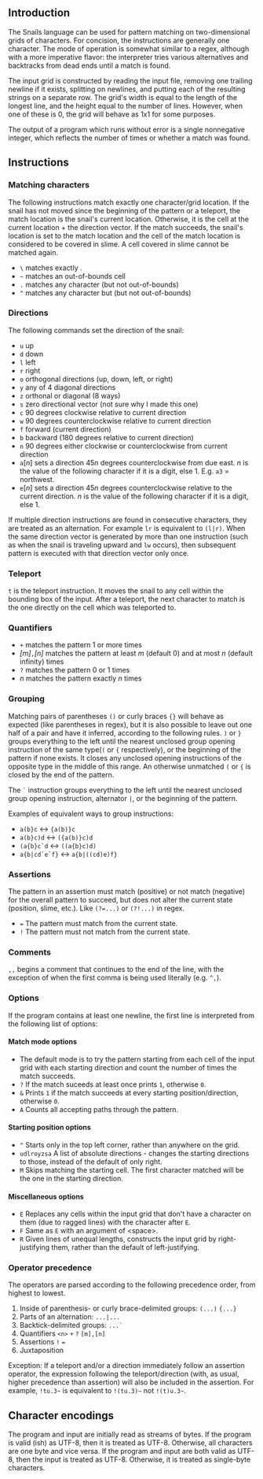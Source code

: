 ## Introduction
The Snails language can be used for pattern matching on two-dimensional grids of characters. For concision, the instructions are generally one character. The mode of operation is somewhat similar to a regex, although with a more imperative flavor: the interpreter tries various alternatives and backtracks from dead ends until a match is found. 

The input grid is constructed by reading the input file, removing one trailing newline if it exists, splitting on newlines, and putting each of the resulting strings on a separate row. The grid's width is equal to the length of the longest line, and the height equal to the number of lines. However, when one of these is 0, the grid will behave as 1x1 for some purposes.

The output of a program which runs without error is a single nonnegative integer, which reflects the number of times or whether a match was found.


## Instructions

### Matching characters
The following instructions match exactly one character/grid location. If the snail has not moved since the beginning of the pattern or a teleport, the match location is the snail's current location. Otherwise, it is the cell at the current location + the direction vector. If the match succeeds, the snail's location is set to the match location and the cell of the match location is considered to be covered in slime. A cell covered in slime cannot be matched again.

 - `\`<char> matches exactly <char>.
 - `~` matches an out-of-bounds cell
 - `.` matches any character (but not out-of-bounds)
 - `^`<char> matches any character but <char> (but not out-of-bounds)


### Directions
The following commands set the direction of the snail:

 - `u` up
 - `d` down
 - `l` left
 - `r` right
 - `o` orthogonal directions (up, down, left, or right)
 - `y` any of 4 diagonal directions
 - `z` orthonal or diagonal (8 ways)
 - `s` zero directional vector (not sure why I made this one)
 - `c` 90 degrees clockwise relative to current direction
 - `w` 90 degrees counterclockwise relative to current direction
 - `f` forward (current direction)
 - `b` backward (180 degrees relative to current direction)
 - `n` 90 degrees either clockwise or counterclockwise from current direction
 - `a`[*n*] sets a direction 45*n* degrees counterclockwise from due east. *n* is the value of the following character if it is a digit, else 1. E.g. `a3` = northwest.
 - `e`[*n*] sets a direction 45*n* degrees counterclockwise relative to the current direction. *n* is the value of the following character if it is a digit, else 1.

If multiple direction instructions are found in consecutive characters, they are treated as an alternation. For example `lr` is equivalent to `(l|r)`. When the same direction vector is generated by more than one instruction (such as when the snail is traveling upward and `lw` occurs), then subsequent pattern is executed with that direction vector only once.

### Teleport
`t` is the teleport instruction. It moves the snail to any cell within the bounding box of the input. After a teleport, the next character to match is the one directly on the cell which was teleported to.

### Quantifiers

 - <atom>`+` matches the pattern <atom> 1 or more times
 - <atom>*[m]*`,`*[n]* matches the pattern <atom> at least *m* (default 0) and at most *n* (default infinity) times
 - <atom>`?` matches the pattern <atom> 0 or 1 times
 - <atom>*n* matches the pattern <atom> exactly *n* times

### Grouping
Matching pairs of parentheses `()` or curly braces `{}` will behave as expected (like parentheses in regex), but it is also possible to leave out one half of a pair and have it inferred, according to the following rules. `)` or `}` groups everything to the left until the nearest unclosed group opening instruction of the same type(`(` or `{` respectively), or the beginning of the pattern if none exists. It closes any unclosed opening instructions of the opposite type in the middle of this range. An otherwise unmatched `(` or `{` is closed by the end of the pattern.

The `` ` `` instruction groups everything to the left until the nearest unclosed group opening instruction, alternator `|`, or the beginning of the pattern.

Examples of equivalent ways to group instructions:

- `a(b}c` <-> `{a(b)}c`
- `a(b}c)d` <-> `({a(b)}c)d`
- ``(a{b}c`d`` <-> `((a{b}c)d)`
- ``a{b|cd`e`f}`` <-> `a{b|((cd)e)f}`


### Assertions
The pattern in an assertion must match (positive) or not match (negative) for the overall pattern to succeed, but does not alter the current state (position, slime, etc.). Like `(?=...)` or `(?!...)` in regex.

- `=`<atom> The pattern <atom> must match from the current state.
- `!`<atom> The pattern <atom> must not match from the current state.

### Comments
`,,` begins a comment that continues to the end of the line, with the exception of when the first comma is being used literally (e.g. `^,`).

### Options
If the program contains at least one newline, the first line is interpreted from the following list of options:

#### Match mode options

 - <none> The default mode is to try the pattern starting from each cell of the input grid with each starting direction and count the number of times the match succeeds.
 - `?` If the match suceeds at least once prints `1`, otherwise `0`.
 - `&` Prints `1` if the match succeeds at every starting position/direction, otherwise `0`.
 - `A` Counts all accepting paths through the pattern.

#### Starting position options
 - `^` Starts only in the top left corner, rather than anywhere on the grid.
 - `udlroyzsa` A list of absolute directions - changes the starting directions to those, instead of the default of only right.
 - `M` Skips matching the starting cell. The first character matched will be the one in the starting direction.

#### Miscellaneous options
 - `E` Replaces any cells within the input grid that don't have a character on them (due to ragged lines) with the character after `E`.
 - `F` Same as `E` with an argument of \<space>.
 - `R` Given lines of unequal lengths, constructs the input grid by right-justifying them, rather than the default of left-justifying.

### Operator precedence
The operators are parsed according to the following precedence order, from highest to lowest.

1. Inside of parenthesis- or curly brace-delimited groups: `(...)` `{...}`
2. Parts of an alternation: `...|...`
3. Backtick-delimited groups: ``...` ``
4. Quantifiers `<n>` `+` `?` `[m],[n]`
5. Assertions `!` `=`
6. Juxtaposition

Exception: If a teleport and/or a direction immediately follow an assertion operator, the expression following the teleport/direction (with, as usual, higher precedence than assertion) will also be included in the assertion. For example, `!tu.3~` is equivalent to `!(tu.3)~` not `!(t)u.3~`.

## Character encodings
The program and input are initially read as streams of bytes. If the program is valid (ish) as UTF-8, then it is treated as UTF-8. Otherwise, all characters are one byte and vice versa. If the program and input are both valid as UTF-8, then the input is treated as UTF-8. Otherwise, it is treated as single-byte characters.
